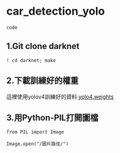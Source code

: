 # car_detection_yolo
`code`

## 1.Git clone darknet <br>

`! cd darknet; make`


## 2.下載訓練好的權重<br>

這裡使用yolov4訓練好的資料 [yolo4.weights](https://github.com/AlexeyAB/darknet/releases/download/darknet_yolo_v3_optimal/yolov4.weights) <br>

## 3.用Python-PIL打開圖檔 <br>

`from PIL import Image`

`Image.open("/圖片路徑/")`
